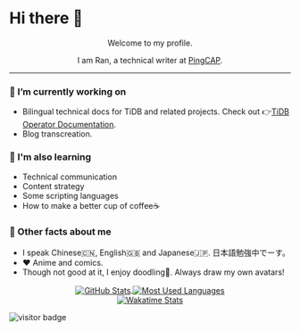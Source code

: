 # Hi there 👋

<div align="center">
  <p>Welcome to my profile.</p>
  <p>I am Ran, a technical writer at <a href="https://pingcap.com/">PingCAP</a>.</p>
</div>

<hr>

### 📝 I’m currently working on

- Bilingual technical docs for TiDB and related projects. Check out 👉[TiDB Operator Documentation](https://github.com/pingcap/docs-tidb-operator).
- Blog transcreation.

### 🔭 I'm also learning

- Technical communication
- Content strategy
- Some scripting languages
- How to make a better cup of coffee☕️

### 📢 Other facts about me

- I speak Chinese🇨🇳, English🇬🇧 and Japanese🇯🇵. 日本語勉強中でーす。
- ❤️ Anime and comics.
- Though not good at it, I enjoy doodling🎨. Always draw my own avatars!

<div align="center">
<a href="https://github.com/anuraghazra/github-readme-stats">
  <img align="center" alt="GitHub Stats" src="https://github-readme-stats.ran-huang.vercel.app/api?username=ran-huang&show_icons=true&count_private=true&hide=stars,issues&theme=dracula" />
</a>
<a href="https://github.com/anuraghazra/github-readme-stats">
    <img align="center" alt="Most Used Languages" src="https://github-readme-stats.ran-huang.vercel.app/api/top-langs/?username=ran-huang&langs-count=4&theme=dracula&layout=compact" />
</a>
<br />
<a href="https://github.com/anuraghazra/github-readme-stats">
    <img align="center" alt="Wakatime Stats" src="https://github-readme-stats.ran-huang.vercel.app/api/wakatime/?username=yellowgomi&theme=dracula&v=2" />
</a>
</div>

![visitor badge](https://visitor-badge.glitch.me/badge?page_id=ran-huang.ran-huang)
